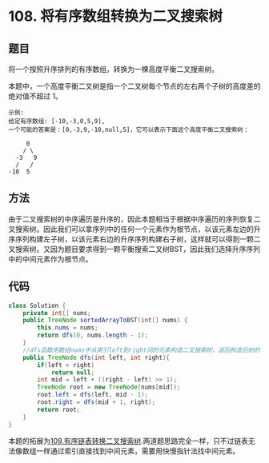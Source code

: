 # 108. 将有序数组转换为二叉搜索树

## 题目
将一个按照升序排列的有序数组，转换为一棵高度平衡二叉搜索树。

本题中，一个高度平衡二叉树是指一个二叉树每个节点的左右两个子树的高度差的绝对值不超过 1。

    示例:
    给定有序数组: [-10,-3,0,5,9],
    一个可能的答案是：[0,-3,9,-10,null,5]，它可以表示下面这个高度平衡二叉搜索树：

         0
        / \
      -3   9
      /   /
    -10  5

## 方法
由于二叉搜索树的中序遍历是升序的，因此本题相当于根据中序遍历的序列恢复二叉搜索树。因此我们可以拿序列中的任何一个元素作为根节点，以该元素左边的升序序列构建左子树，以该元素右边的升序序列构建右子树，这样就可以得到一颗二叉搜索树。又因为题目要求得到一颗平衡搜索二叉树BST，因此我们选择升序序列中的中间元素作为根节点。


## 代码
```java
class Solution {
    private int[] nums;
    public TreeNode sortedArrayToBST(int[] nums) {
        this.nums = nums;
        return dfs(0, nums.length - 1);
    }
    //dfs函数用数组nums中从索引left到right间的元素构造二叉搜索树，返回构造后树的根节点。
    public TreeNode dfs(int left, int right){
        if(left > right)
            return null;
        int mid = left + ((right - left) >> 1);
        TreeNode root = new TreeNode(nums[mid]);
        root.left = dfs(left, mid - 1);
        root.right = dfs(mid + 1, right);
        return root;
    }
}
```
本题的拓展为[109.有序链表转换二叉搜索树](https://github.com/wyh317/Leetcode/blob/master/%E6%A0%91/109.%E6%9C%89%E5%BA%8F%E9%93%BE%E8%A1%A8%E8%BD%AC%E6%8D%A2%E4%BA%8C%E5%8F%89%E6%90%9C%E7%B4%A2%E6%A0%91.md).两道题思路完全一样，只不过链表无法像数组一样通过索引直接找到中间元素，需要用快慢指针法找中间元素。
